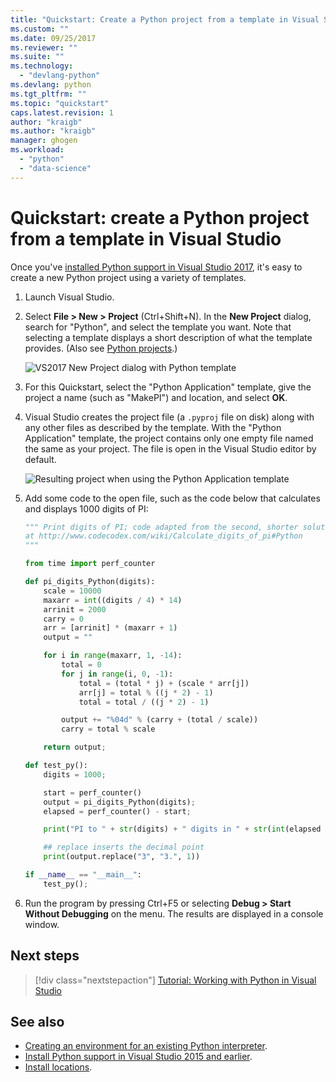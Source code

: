 ```yaml
---
title: "Quickstart: Create a Python project from a template in Visual Studio | Microsoft Docs"
ms.custom: ""
ms.date: 09/25/2017
ms.reviewer: ""
ms.suite: ""
ms.technology: 
  - "devlang-python"
ms.devlang: python
ms.tgt_pltfrm: ""
ms.topic: "quickstart"
caps.latest.revision: 1
author: "kraigb"
ms.author: "kraigb"
manager: ghogen
ms.workload: 
  - "python"
  - "data-science"
---
```


# Quickstart: create a Python project from a template in Visual Studio

Once you've [installed Python support in Visual Studio 2017](installation.md), it's easy to create a new Python project using a variety of templates.

1. Launch Visual Studio.

1. Select **File > New > Project** (Ctrl+Shift+N). In the **New Project** dialog, search for "Python", and select the template you want. Note that selecting a template displays a short description of what the template provides. (Also see [Python projects](python-projects.md#project-templates).)

    ![VS2017 New Project dialog with Python template](media/projects-new-project-dialog2.png)

1. For this Quickstart, select the "Python Application" template, give the project a name (such as "MakePI") and location, and select **OK**. 

1. Visual Studio creates the project file (a `.pyproj` file on disk) along with any other files as described by the template. With the "Python Application" template, the project contains only one empty file named the same as your project. The file is open in the Visual Studio editor by default.

    ![Resulting project when using the Python Application template](media/projects-new-structure.png)

1. Add some code to the open file, such as the code below that calculates and displays 1000 digits of PI:

    ```python
    """ Print digits of PI; code adapted from the second, shorter solution
    at http://www.codecodex.com/wiki/Calculate_digits_of_pi#Python
    """

    from time import perf_counter

    def pi_digits_Python(digits):
        scale = 10000
        maxarr = int((digits / 4) * 14)
        arrinit = 2000
        carry = 0
        arr = [arrinit] * (maxarr + 1)
        output = ""

        for i in range(maxarr, 1, -14):
            total = 0
            for j in range(i, 0, -1):
                total = (total * j) + (scale * arr[j])
                arr[j] = total % ((j * 2) - 1)
                total = total / ((j * 2) - 1)

            output += "%04d" % (carry + (total / scale))
            carry = total % scale

        return output;

    def test_py():
        digits = 1000;

        start = perf_counter()
        output = pi_digits_Python(digits);
        elapsed = perf_counter() - start;

        print("PI to " + str(digits) + " digits in " + str(int(elapsed * 10000)/10000) + " seconds:")

        ## replace inserts the decimal point
        print(output.replace("3", "3.", 1))

    if __name__ == "__main__":
        test_py();
    ```

1. Run the program by pressing Ctrl+F5 or selecting **Debug > Start Without Debugging** on the menu. The results are displayed in a console window.

## Next steps

> [!div class="nextstepaction"]
> [Tutorial: Working with Python in Visual Studio](vs-tutorial-01-01.md)

## See also

- [Creating an environment for an existing Python interpreter](python-environments.md#creating-an-environment-for-an-existing-interpreter).
- [Install Python support in Visual Studio 2015 and earlier](installation.md).
- [Install locations](installation.md#install-locations).
